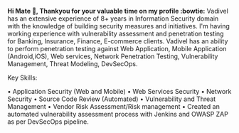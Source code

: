 **Hi Mate 👋, Thankyou for your valuable time on my profile :bowtie:**
Vadivel has an extensive experience of 8+ years in Information Security domain with the knowledge of building security measures and initiatives. I'm having working experience with vulnerability assessment and penetration testing for Banking, Insurance, Finance, E-commerce clients. Vadivel has an ability to perform penetration testing against Web Application, Mobile Application (Android,iOS), Web services, Network Penetration Testing, Vulnerability Management, Threat Modeling, DevSecOps.

Key Skills:

• Application Security (Web and Mobile)
• Web Services Security
• Network Security
• Source Code Review (Automated)
• Vulnerability and Threat Management
• Vendor Risk Assessment/Risk management
• Created an automated vulnerability assessment process with Jenkins and OWASP ZAP as per DevSecOps pipeline.
